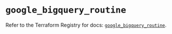 # `google_bigquery_routine`

Refer to the Terraform Registry for docs: [`google_bigquery_routine`](https://registry.terraform.io/providers/hashicorp/google-beta/6.29.0/docs/resources/google_bigquery_routine).
